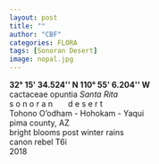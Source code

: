 ```yaml
---
layout: post
title: ""
author: "CBF"
categories: FLORA
tags: [Sonoran Desert]
image: nopal.jpg
---
```


**32° 15' 34.524'' N 110° 55' 6.204'' W**<br>
cactaceae opuntia *Santa Rita*<br> 
s o n o r a n &nbsp; &nbsp; &nbsp; d e s e r t <br>
Tohono O’odham - Hohokam - Yaqui <br>
pima county, AZ <br>
bright blooms post winter rains <br>
canon rebel T6i <br>
2018

